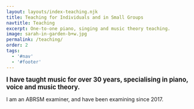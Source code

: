 ```yaml
---
layout: layouts/index-teaching.njk
title: Teaching for Individuals and in Small Groups
navtitle: Teaching
excerpt: One-to-one piano, singing and music theory teaching.
image: sarah-in-garden-b+w.jpg
permalink: /teaching/
order: 2
tags:
  - '#nav'
  - '#footer'
---
```


<big>**I have taught music for over 30 years, specialising in piano, voice and music theory.**</big>

I am an ABRSM examiner, and have been examining since 2017.
